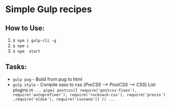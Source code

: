 # Simple Gulp recipes

## How to Use: 


1. `$ npm i gulp-cli -g`
2. `$ npm i`
3. `$ npm  start`



## Tasks:

* `gulp pug` - Build from pug to html
* `gulp style` - Compile sass to css (_PreCSS --> PostCSS --> CSS_) 
    List plugins in 
    `...
pipe( postcss([ require('postcss-fixes'), require('autoprefixer'), require('rucksack-css'), require('precss') ,require('oldie'), require('cssnano')] ))
...`


